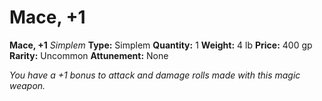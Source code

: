 # Mace, +1

**Mace, +1**
_Simplem_
**Type:** Simplem
**Quantity:** 1
**Weight:** 4 lb
**Price:** 400 gp
**Rarity:** Uncommon
**Attunement:** None

*You have a +1 bonus to attack and damage rolls made with this magic weapon.*